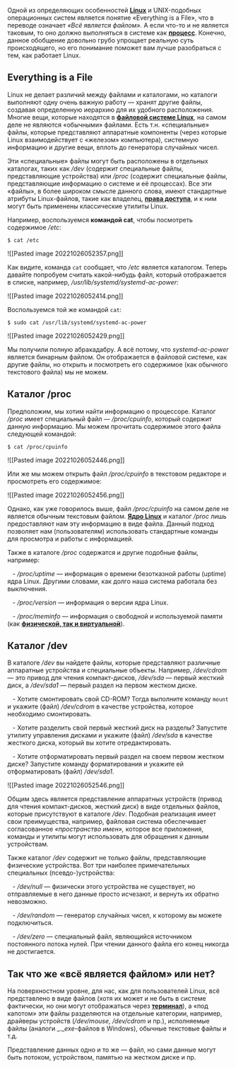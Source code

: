 Одной из определяющих особенностей [**Linux**](https://ravesli.com/chto-takoe-linux-ego-struktura-i-preimushhestva/ "Что такое Linux? История создания Linux") и UNIX-подобных операционных систем является понятие «Everything is a File», что в переводе означает _«Всё является файлом»._ А если что-то и не является таковым, то оно должно выполняться в системе как [**процесс**](https://ravesli.com/processes-v-linux/ "Изучаем процессы в Linux. Управление процессами"). Конечно, данное обобщение довольно грубо упрощает реальную суть происходящего, но его понимание поможет вам лучше разобраться с тем, как работает Linux.

## Everything is a File

Linux не делает различий между файлами и каталогами, но каталоги выполняют одну очень важную работу — хранят другие файлы, создавая определенную иерархию для их удобного расположения. Многие вещи, которые находятся в [**файловой системе Linux**](https://ravesli.com/linux-file-systems/ "Файловые системы Linux"), на самом деле не являются «обычными» файлами. Есть т.н. «специальные» файлы, которые представляют аппаратные компоненты (через которые Linux взаимодействует с «железом» компьютера), системную информацию и другие вещи, вплоть до генератора случайных чисел.

Эти «специальные» файлы могут быть расположены в отдельных каталогах, таких как _/dev_ (содержит специальные файлы, представляющие устройства) или _/proc_ (содержит специальные файлы, представляющие информацию о системе и её процессах). Все эти «файлы», в более широком смысле данного слова, имеют стандартные атрибуты Linux-файлов, такие как владелец, [**права доступа**](https://ravesli.com/tipy-polzovatelej-i-prava-dostupa-k-fajlam-katalogam-v-linux/#toc-1), и к ним могут быть применены классические утилиты Linux.

Например, воспользуемся **командой cat**, чтобы посмотреть содержимое _/etc_:

`$ cat /etc`

![[Pasted image 20221026052357.png]]

Как видите, команда `cat` сообщает, что _/etc_ является каталогом. Теперь давайте попробуем считать какой-нибудь файл, который отображается в списке, например, _/usr/lib/systemd/systemd-ac-power_:

![[Pasted image 20221026052414.png]]

Воспользуемся той же командой `cat`:

`$ sudo cat /usr/lib/systemd/systemd-ac-power`

![[Pasted image 20221026052429.png]]

Мы получили полную абракадабру. А всё потому, что _systemd-ac-power_ является бинарным файлом. Он отображается в файловой системе, как другие файлы, но открыть и посмотреть его содержимое (как обычного текстового файла) мы не можем.  

## Каталог /proc

Предположим, мы хотим найти информацию о процессоре. Каталог _/proc_ имеет специальный файл — _/proc/cpuinfo_, который содержит данную информацию. Мы можем прочитать содержимое этого файла следующей командой:

`$ cat /proc/cpuinfo`

![[Pasted image 20221026052446.png]]

Или же мы можем открыть файл _/proc/cpuinfo_ в текстовом редакторе и просмотреть его содержимое:

![[Pasted image 20221026052456.png]]

Однако, как уже говорилось выше, файл _/proc/cpuinfo_ на самом деле не является обычным текстовым файлом. [**Ядро Linux**](https://ravesli.com/linux-kernel/ "Ядро Linux. Версии ядра Linux") и каталог _/proc_ лишь предоставляют нам эту информацию в виде файла. Данный подход позволяет нам (пользователям) использовать стандартные команды для просмотра и работы с информацией.

Также в каталоге _/proc_ содержатся и другие подобные файлы, например:

   - _/proc/uptime_ — информация о времени безотказной работы (uptime) ядра Linux. Другими словами, как долго наша система работала без выключения.

   - _/proc/version_ — информация о версии ядра Linux.

   - _/proc/meminfo_ — информация о свободной и используемой памяти (как [**физической, так и виртуальной**](https://ravesli.com/memory-management-in-linux/ "Управление памятью в Linux. Физическая и Виртуальная память")).

## Каталог /dev

В каталоге _/dev_ вы найдете файлы, которые представляют различные аппаратные устройства и специальные объекты. Например, _/dev/cdrom_ — это привод для чтения компакт-дисков, _/dev/sda_ — первый жесткий диск, а _/dev/sda1_ — первый раздел на первом жестком диске.

   - Хотите смонтировать свой CD-ROM? Тогда выполните команду `mount` и укажите (файл) _/dev/cdrom_ в качестве устройства, которое необходимо смонтировать.

   - Хотите разделить свой первый жесткий диск на разделы? Запустите утилиту управления дисками и укажите (файл) _/dev/sda_ в качестве жесткого диска, который вы хотите отредактировать.

   - Хотите отформатировать первый раздел на своем первом жестком диске? Запустите команду форматирования и укажите ей отформатировать (файл) _/dev/sda1_.

![[Pasted image 20221026052546.png]]

Общим здесь является представление аппаратных устройств (привод для чтения компакт-дисков, жесткий диск) в виде отдельных файлов, которые присутствуют в каталоге _/dev_. Подобная реализация имеет свои преимущества, например, файловая система обеспечивает согласованное _«пространство имен»,_ которое все приложения, команды и утилиты могут использовать для обращения к данным устройствам.

Также каталог _/dev_ содержит не только файлы, представляющие физические устройства. Вот три наиболее примечательных специальных (псевдо-)устройства:

   - _/dev/null_ — физически этого устройства не существует, но отправляемые в него данные просто исчезают, и вернуть их обратно невозможно.

   - _/dev/random_ — генератор случайных чисел, к которому вы можете подключиться.

   - _/dev/zero_ — специальный файл, являющийся источником постоянного потока нулей. При чтении данного файла его конец никогда не достигается.

## Так что же «всё является файлом» или нет?

  

На поверхностном уровне, для нас, как для пользователей Linux, всё представлено в виде файлов (хотя их может и не быть в системе фактически, но они могут отображаться через [**терминал**](https://ravesli.com/bash-v-linux/#toc-0)), а «под капотом» эти файлы разделяются на отдельные категории, например, драйверы устройств (_/dev/mouse_, _/dev/cdrom_ и пр.), исполняемые файлы (аналоги _.__exe_-файлов в Windows), обычные текстовые файлы и т.д.

Представление данных одно и то же — файл, но сами данные могут быть потоком, устройством, памятью на жестком диске и пр.